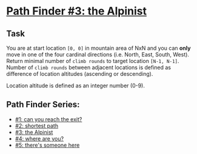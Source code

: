# [Path Finder #3: the Alpinist](https://www.codewars.com/kata/576986639772456f6f00030c)

## Task
You are at start location `[0, 0]` in mountain area of NxN and you can **only** move in one of the four cardinal directions (i.e. North, East, South, West). Return minimal number of `climb rounds` to target location `[N-1, N-1]`. Number of `climb rounds` between adjacent locations is defined as difference of location altitudes (ascending or descending).

Location altitude is defined as an integer number (0-9).

## Path Finder Series:
-	[#1: can you reach the exit?](https://www.codewars.com/kata/5765870e190b1472ec0022a2)
-	[#2: shortest path](https://www.codewars.com/kata/57658bfa28ed87ecfa00058a)
-	[#3: the Alpinist](https://www.codewars.com/kata/576986639772456f6f00030c)
-	[#4: where are you?](https://www.codewars.com/kata/5a0573c446d8435b8e00009f)
-	[#5: there's someone here](https://www.codewars.com/kata/5a05969cba2a14e541000129)
